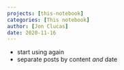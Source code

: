 ```yaml
---
projects: [this-notebook]
categories: [This notebook]
author: [Jon Clucas]
date: 2020-11-16
---
```

- start using again
- separate posts by content _and_ date